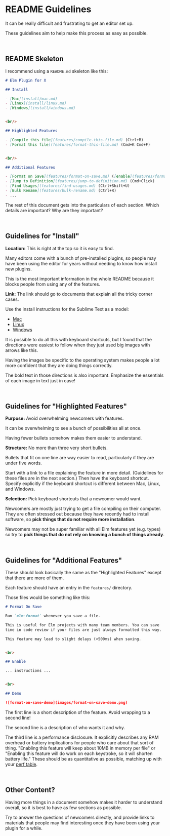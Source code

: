 # README Guidelines

It can be really difficult and frustrating to get an editor set up.

These guidelines aim to help make this process as easy as possible.

<br>

## README Skeleton

I recommend using a `README.md` skeleton like this:

```markdown
# Elm Plugin for X

## Install

- [Mac](install/mac.md)
- [Linux](install/linux.md)
- [Windows](install/windows.md)


<br/>

## Highlighted Features

- [Compile this file](features/compile-this-file.md) (Ctrl+B)
- [Format this file](features/format-this-file.md) (Cmd+K Cmd+F)


<br/>

## Additional Features

- [Format on Save](features/format-on-save.md) ([enable](features/format-on-save.md#enable))
- [Jump to Definition](features/jump-to-definition.md) (Cmd+Click)
- [Find Usages](features/find-usages.md) (Ctrl+Shift+U)
- [Bulk Rename](features/bulk-rename.md) (Ctrl+R)
- ...
```

The rest of this document gets into the particulars of each section. Which details are important? Why are they important?


<br>

## Guidelines for "Install"

**Location:** This is right at the top so it is easy to find.

Many editors come with a bunch of pre-installed plugins, so people may have been using the editor for years without needing to know how install new plugins.

This is the most important information in the whole README because it blocks people from using any of the features.

**Link:** The link should go to documents that explain all the tricky corner cases.

Use the install instructions for the Sublime Text as a model:

- [Mac](https://github.com/evancz/elm-syntax-highlighting/blob/master/install/mac.md)
- [Linux](https://github.com/evancz/elm-syntax-highlighting/blob/master/install/linux.md)
- [Windows](https://github.com/evancz/elm-syntax-highlighting/blob/master/install/windows.md)

It is possible to do all this with keyboard shortcuts, but I found that the directions were easiest to follow when they just used big images with arrows like this.

Having the images be specific to the operating system makes people a lot more confident that they are doing things correctly.

The bold text in those directions is also important. Emphasize the essentials of each image in text just in case!


<br>

## Guidelines for "Highlighted Features"

**Purpose:** Avoid overwhelming newcomers with features.

It can be overwhelming to see a bunch of possibilities all at once.

Having fewer bullets somehow makes them easier to understand.

**Structure:** No more than three very short bullets.

Bullets that fit on one line are way easier to read, particularly if they are under five words.

Start with a link to a file explaining the feature in more detail. (Guidelines for these files are in the next section.) Then have the keyboard shortcut. Specify explicitly if the keyboard shortcut is different between Mac, Linux, and Windows.

**Selection:** Pick keyboard shortcuts that a newcomer would want.

Newcomers are mostly just trying to get a file compiling on their computer. They are often stressed out because they have recently had to install software, so **pick things that do not require more installation**.

Newcomers may not be super familiar with all Elm features yet (e.g. types) so try to **pick things that do not rely on knowing a bunch of things already**.


<br>

## Guidelines for "Additional Features"

These should look basically the same as the "Highlighted Features" except that there are more of them.

Each feature should have an entry in the `features/` directory.

Those files would be something like this:

```markdown
# Format On Save

Run `elm-format` whenever you save a file.

This is useful for Elm projects with many team members. You can save
time in code review if your files are just always formatted this way.

This feature may lead to slight delays (<500ms) when saving.


<br>

## Enable

... instructions ...


<br>

## Demo

![format-on-save-demo](images/format-on-save-demo.png)

```

The first line is a short description of the feature. Avoid wrapping to a second line!

The second line is a description of who wants it and why.

The third line is a performance disclosure. It explicitly describes any RAM overhead or battery implications for people who care about that sort of thing. "Enabling this feature will keep about 10MB in memory per file" or "Enabling this feature will do work on each keystroke, so it will shorten battery life." These should be as quantitative as possible, matching up with your [perf table](perf-table.md).


<br>

## Other Content?

Having more things in a document somehow makes it harder to understand overall, so it is best to have as few sections as possible.

Try to answer the questions of newcomers directly, and provide links to materials that people may find interesting once they have been using your plugin for a while.
